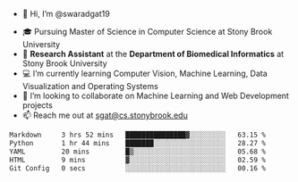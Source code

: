 - 👋 Hi, I’m @swaradgat19
<!-- - 👀 I’m interested in  -->
- 🎓 Pursuing Master of Science in Computer Science at Stony Brook University
- :microscope: **Research Assistant** at the **Department of Biomedical Informatics** at Stony Brook University 
- 💻 I’m currently learning Computer Vision, Machine Learning, Data Visualization and Operating Systems
- 💞️ I’m looking to collaborate on Machine Learning and Web Development projects 
- 📫 Reach me out at sgat@cs.stonybrook.edu

<!--START_SECTION:waka-->

```txt
Markdown     3 hrs 52 mins   ███████████████▓░░░░░░░░░   63.15 %
Python       1 hr 44 mins    ███████░░░░░░░░░░░░░░░░░░   28.27 %
YAML         20 mins         █▒░░░░░░░░░░░░░░░░░░░░░░░   05.68 %
HTML         9 mins          ▓░░░░░░░░░░░░░░░░░░░░░░░░   02.59 %
Git Config   0 secs          ░░░░░░░░░░░░░░░░░░░░░░░░░   00.16 %
```

<!--END_SECTION:waka-->

<!---
swaradgat19/swaradgat19 is a ✨ special ✨ repository because its `README.md` (this file) appears on your GitHub profile.
You can click the Preview link to take a look at your changes.
--->
